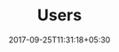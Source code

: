 ---
title: "Users"
date: 2017-09-25T11:31:18+05:30
layout: users
property: "Riverfront"
url: /details/images/riverfront/
slug: "riverfront/"

mainmenu:
 details: true
 user: true

---